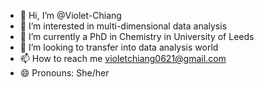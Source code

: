 - 👋 Hi, I’m @Violet-Chiang
- 👀 I’m interested in multi-dimensional data analysis
- 🌱 I’m currently a PhD in Chemistry in University of Leeds
- 💞️ I’m looking to transfer into data analysis world 
- 📫 How to reach me violetchiang0621@gmail.com
- 😄 Pronouns: She/her

<!---
Violet-Chiang/Violet-Chiang is a ✨ special ✨ repository because its `README.md` (this file) appears on your GitHub profile.
You can click the Preview link to take a look at your changes.
--->
